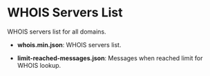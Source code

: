 # WHOIS Servers List
WHOIS servers list for all domains.

- **whois.min.json**: WHOIS servers list.

- **limit-reached-messages.json**: Messages when reached limit for WHOIS lookup.

